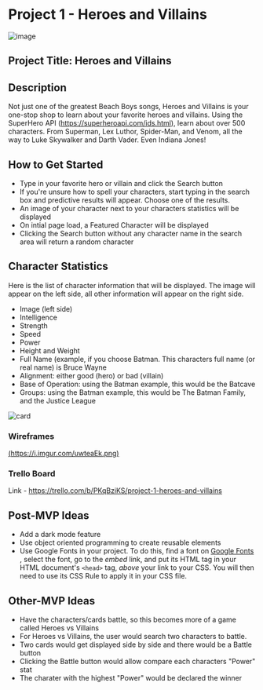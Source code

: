 # Project 1 -  Heroes and Villains

![image](http://www.philnyjaycees.org/uploads/7/4/5/4/7454972/heroes-and-villains_orig.jpeg)

## Project Title: Heroes and Villains

## Description
Not just one of the greatest Beach Boys songs, Heroes and Villains is your one-stop shop to learn about your favorite heroes and villains. Using the SuperHero API (https://superheroapi.com/ids.html), learn about over 500 characters. From Superman, Lex Luthor, Spider-Man, and Venom, all the way to Luke Skywalker and Darth Vader. Even Indiana Jones!

## How to Get Started
- Type in your favorite hero or villain and click the Search button
- If you're unsure how to spell your characters, start typing in the search box and predictive results will appear. Choose one of the results.
- An image of your character next to your characters statistics will be displayed
- On intial page load, a Featured Character will be displayed
- Clicking the Search button without any character name in the search area will return a random character

## Character Statistics
Here is the list of character information that will be displayed. The image will appear on the left side, all other information will appear on the right side. 
- Image (left side)
- Intelligence
- Strength
- Speed
- Power
- Height and Weight
- Full Name (example, if you choose Batman. This characters full name (or real name) is Bruce Wayne
- Alignment: either good (hero) or bad (villain)
- Base of Operation: using the Batman example, this would be the Batcave
- Groups: using the Batman example, this would be The Batman Family, and the Justice League 

![card](http://4.bp.blogspot.com/-TAI9vTxZCSE/VXNdWq9Q9uI/AAAAAAAACCA/D7PTMtbb1sA/s1600/Captain%2BAmerica%2B1990%2BCard.jpg)

### Wireframes
[(https://i.imgur.com/uwteaEk.png)](https://i.imgur.com/uwteaEk.png)


### Trello Board
Link - https://trello.com/b/PKqBziKS/project-1-heroes-and-villains

## Post-MVP Ideas
- Add a dark mode feature
- Use object oriented programming to create reusable elements
- Use Google Fonts in your project. To do this, find a font on [Google Fonts](https://fonts.google.com/) , select the font, go to the *embed* link, and put its HTML tag in your HTML document's `<head>` tag, *above* your link to your CSS. You will then need to use its CSS Rule to apply it in your CSS file.

## Other-MVP Ideas
- Have the characters/cards battle, so this becomes more of a game called Heroes vs Villains
- For Heroes vs Villains, the user would search two characters to battle. 
- Two cards would get displayed side by side and there would be a Battle button
- Clicking the Battle button would allow compare each characters "Power" stat
- The charater with the highest "Power" would be declared the winner
